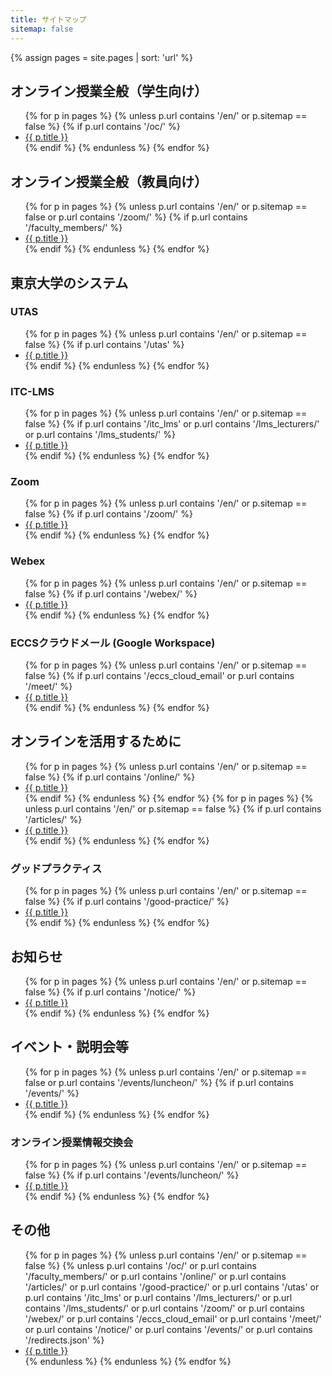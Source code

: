 ```yaml
---
title: サイトマップ
sitemap: false
---
```


{% assign pages = site.pages | sort: 'url' %}

## オンライン授業全般（学生向け）

<ul>
{% for p in pages %}
  {% unless p.url contains '/en/' or p.sitemap == false %}
    {% if p.url contains '/oc/' %}
      <li><a href="{{ p.url | replace: '.html', '' }}">{{ p.title }}</a></li>
    {% endif %}
  {% endunless %}
{% endfor %}
</ul>

## オンライン授業全般（教員向け）

<ul>
{% for p in pages %}
  {% unless p.url contains '/en/' or p.sitemap == false or p.url contains '/zoom/' %}
    {% if p.url contains '/faculty_members/' %}
      <li><a href="{{ p.url | replace: '.html', '' }}">{{ p.title }}</a></li>
    {% endif %}
  {% endunless %}
{% endfor %}
</ul>

## 東京大学のシステム

### UTAS

<ul>
{% for p in pages %}
  {% unless p.url contains '/en/' or p.sitemap == false %}
    {% if p.url contains '/utas' %}
      <li><a href="{{ p.url | replace: '.html', '' }}">{{ p.title }}</a></li>
    {% endif %}
  {% endunless %}
{% endfor %}
</ul>

### ITC-LMS

<ul>
{% for p in pages %}
  {% unless p.url contains '/en/' or p.sitemap == false %}
    {% if p.url contains '/itc_lms' or p.url contains '/lms_lecturers/' or p.url contains '/lms_students/' %}
      <li><a href="{{ p.url | replace: '.html', '' }}">{{ p.title }}</a></li>
    {% endif %}
  {% endunless %}
{% endfor %}
</ul>

### Zoom

<ul>
{% for p in pages %}
  {% unless p.url contains '/en/' or p.sitemap == false %}
    {% if p.url contains '/zoom/' %}
      <li><a href="{{ p.url | replace: '.html', '' }}">{{ p.title }}</a></li>
    {% endif %}
  {% endunless %}
{% endfor %}
</ul>

### Webex

<ul>
{% for p in pages %}
  {% unless p.url contains '/en/' or p.sitemap == false %}
    {% if p.url contains '/webex/' %}
      <li><a href="{{ p.url | replace: '.html', '' }}">{{ p.title }}</a></li>
    {% endif %}
  {% endunless %}
{% endfor %}
</ul>

### ECCSクラウドメール (Google Workspace)

<ul>
{% for p in pages %}
  {% unless p.url contains '/en/' or p.sitemap == false %}
    {% if p.url contains '/eccs_cloud_email' or p.url contains '/meet/' %}
      <li><a href="{{ p.url | replace: '.html', '' }}">{{ p.title }}</a></li>
    {% endif %}
  {% endunless %}
{% endfor %}
</ul>

## オンラインを活用するために

<ul>
{% for p in pages %}
  {% unless p.url contains '/en/' or p.sitemap == false %}
    {% if p.url contains '/online/' %}
      <li><a href="{{ p.url | replace: '.html', '' }}">{{ p.title }}</a></li>
    {% endif %}
  {% endunless %}
{% endfor %}
{% for p in pages %}
  {% unless p.url contains '/en/' or p.sitemap == false %}
    {% if p.url contains '/articles/' %}
      <li><a href="{{ p.url | replace: '.html', '' }}">{{ p.title }}</a></li>
    {% endif %}
  {% endunless %}
{% endfor %}
</ul>

### グッドプラクティス

<ul>
{% for p in pages %}
  {% unless p.url contains '/en/' or p.sitemap == false %}
    {% if p.url contains '/good-practice/' %}
      <li><a href="{{ p.url | replace: '.html', '' }}">{{ p.title }}</a></li>
    {% endif %}
  {% endunless %}
{% endfor %}
</ul>

## お知らせ

<ul>
{% for p in pages %}
  {% unless p.url contains '/en/' or p.sitemap == false %}
    {% if p.url contains '/notice/' %}
      <li><a href="{{ p.url | replace: '.html', '' }}">{{ p.title }}</a></li>
    {% endif %}
  {% endunless %}
{% endfor %}
</ul>

## イベント・説明会等

<ul>
{% for p in pages %}
  {% unless p.url contains '/en/' or p.sitemap == false or p.url contains '/events/luncheon/' %}
    {% if p.url contains '/events/' %}
      <li><a href="{{ p.url | replace: '.html', '' }}">{{ p.title }}</a></li>
    {% endif %}
  {% endunless %}
{% endfor %}
</ul>

### オンライン授業情報交換会

<ul>
{% for p in pages %}
  {% unless p.url contains '/en/' or p.sitemap == false %}
    {% if p.url contains '/events/luncheon/' %}
      <li><a href="{{ p.url | replace: '.html', '' }}">{{ p.title }}</a></li>
    {% endif %}
  {% endunless %}
{% endfor %}
</ul>

## その他

<ul>
{% for p in pages %}
  {% unless p.url contains '/en/' or p.sitemap == false %}
    {% unless p.url contains '/oc/' or p.url contains '/faculty_members/' or p.url contains '/online/' or p.url contains '/articles/' or p.url contains '/good-practice/' or p.url contains '/utas' or p.url contains '/itc_lms' or p.url contains '/lms_lecturers/' or p.url contains '/lms_students/' or p.url contains '/zoom/' or p.url contains '/webex/' or p.url contains '/eccs_cloud_email' or p.url contains '/meet/' or p.url contains '/notice/' or p.url contains '/events/' or p.url contains '/redirects.json' %}
      <li><a href="{{ p.url | replace: '.html', '' }}">{{ p.title }}</a></li>
    {% endunless %}
  {% endunless %}
{% endfor %}
</ul>
